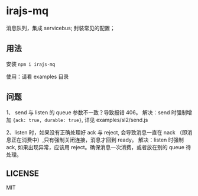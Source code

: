 # irajs-mq
消息队列，集成 servicebus; 封装常见的配置；

## 用法
安装 `npm i irajs-mq`

使用：请看 examples 目录

## 问题
1、 send 与 listen 的 queue 参数不一致？导致报错 406。
解决：send 时强制增加 `{ack: true, durable: true}`, 详见 examples/sl2/send.js

2、listen 时，如果没有正确处理好 ack 与 reject, 会导致消息一直在 nack （即消息正在消费中）,只有强制关闭连接，消息才回到 ready。
解决：listen 时强制 ack, 如果出现异常，应该用 reject。确保消息一次消费，或者放在别的 queue 待处理。

## LICENSE
MIT
